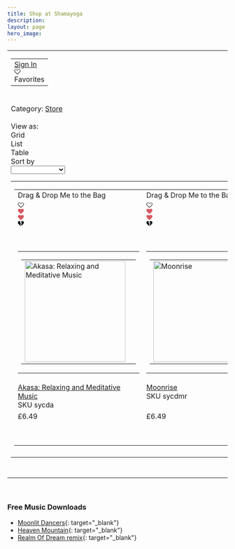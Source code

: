 ```yaml
---
title: Shop at Shamayoga
description:
layout: page
hero_image:
---
```


<div id="my-store-4767287" style="min-height: 400px;" class="ecwid"><div><style type="text/css">/* PB placeholder */.ecwid-pb-placeholder {opacity: 0;min-height: 400px;box-sizing: border-box;padding-top: 1px;}.ecwid-pb-placeholder > div {-webkit-box-sizing: border-box;box-sizing: border-box;}.ecwid-pb-placeholder--light,.ecwid-pb-placeholder--dark {opacity: 1;}.ecwid-pb-placeholder__grid {height: 280px;width: 100%;max-width: 786px;text-align: center;margin: 35px auto 50px;overflow: hidden;transition: opacity .15s ease-in-out;}.ecwid-pb-placeholder__grid-cell {display: inline-block;height: 280px;line-height: 280px;white-space: nowrap;min-width: 342px;}.ecwid-pb-placeholder__grid-cell:nth-child(1),.ecwid-pb-placeholder__grid-cell:nth-child(3) {width: 222px;min-width: 222px;}.ecwid-pb-placeholder__product {width: 222px;height: 222px;margin: 0 auto;padding: 0;}.ecwid-pb-placeholder__title {margin: 12px auto;padding: 0;max-width: 222px;}.ecwid-pb-placeholder__title > div {height: 7px;margin: 12px auto;padding: 0;}.ecwid-pb-placeholder__title > div:nth-child(3) {max-width: 100px; }/* PB placeholder light */.ecwid-pb-placeholder--light .ecwid-pb-placeholder__grid-cell .ecwid-pb-placeholder__product,.ecwid-pb-placeholder--light .ecwid-pb-placeholder__grid-cell .ecwid-pb-placeholder__title > div {background-color: rgba(0,0,0,.03);}.ecwid-pb-placeholder--light.ecwid-pb-placeholder--animate .ecwid-pb-placeholder__grid-cell:nth-child(1) .ecwid-pb-placeholder__product {-webkit-animation: pb-flash-light 800ms ease-out 0ms infinite;animation: pb-flash-light 800ms ease-in-out 0ms infinite;}.ecwid-pb-placeholder--light.ecwid-pb-placeholder--animate .ecwid-pb-placeholder__grid-cell:nth-child(1) .ecwid-pb-placeholder__title > div {-webkit-animation: pb-flash-light 800ms ease-out 83ms infinite;animation: pb-flash-light 800ms ease-in-out 83ms infinite;}.ecwid-pb-placeholder--light.ecwid-pb-placeholder--animate .ecwid-pb-placeholder__grid-cell:nth-child(2) .ecwid-pb-placeholder__product {-webkit-animation: pb-flash-light 800ms ease-out 167ms infinite;animation: pb-flash-light 800ms ease-in-out 167ms infinite;}.ecwid-pb-placeholder--light.ecwid-pb-placeholder--animate .ecwid-pb-placeholder__grid-cell:nth-child(2) .ecwid-pb-placeholder__title > div {-webkit-animation: pb-flash-light 800ms ease-out 250ms infinite;animation: pb-flash-light 800ms ease-in-out 250ms infinite;}.ecwid-pb-placeholder--light.ecwid-pb-placeholder--animate .ecwid-pb-placeholder__grid-cell:nth-child(3) .ecwid-pb-placeholder__product {-webkit-animation: pb-flash-light 800ms ease-out 333ms infinite;animation: pb-flash-light 800ms ease-in-out 333ms infinite;}.ecwid-pb-placeholder--light.ecwid-pb-placeholder--animate .ecwid-pb-placeholder__grid-cell:nth-child(3) .ecwid-pb-placeholder__title > div {-webkit-animation: pb-flash-light 800ms ease-out 416ms infinite;animation: pb-flash-light 800ms ease-in-out 416ms infinite;}/* PB placehoder dark */.ecwid-pb-placeholder--dark .ecwid-pb-placeholder__grid-cell .ecwid-pb-placeholder__product,.ecwid-pb-placeholder--dark .ecwid-pb-placeholder__grid-cell .ecwid-pb-placeholder__title > div {background-color: rgba(255,255,255,.1);}.ecwid-pb-placeholder--dark.ecwid-pb-placeholder--animate .ecwid-pb-placeholder__grid-cell:nth-child(1) .ecwid-pb-placeholder__product {-webkit-animation: pb-flash-dark 800ms ease-out 0ms infinite;animation: pb-flash-dark 800ms ease-in-out 0ms infinite;}.ecwid-pb-placeholder--dark.ecwid-pb-placeholder--animate .ecwid-pb-placeholder__grid-cell:nth-child(1) .ecwid-pb-placeholder__title > div {-webkit-animation: pb-flash-dark 800ms ease-out 83ms infinite;animation: pb-flash-dark 800ms ease-in-out 83ms infinite;}.ecwid-pb-placeholder--dark.ecwid-pb-placeholder--animate .ecwid-pb-placeholder__grid-cell:nth-child(2) .ecwid-pb-placeholder__product {-webkit-animation: pb-flash-dark 800ms ease-out 167ms infinite;animation: pb-flash-dark 800ms ease-in-out 167ms infinite;}.ecwid-pb-placeholder--dark.ecwid-pb-placeholder--animate .ecwid-pb-placeholder__grid-cell:nth-child(2) .ecwid-pb-placeholder__title > div {-webkit-animation: pb-flash-dark 800ms ease-out 250ms infinite;animation: pb-flash-dark 800ms ease-in-out 250ms infinite;}.ecwid-pb-placeholder--dark.ecwid-pb-placeholder--animate .ecwid-pb-placeholder__grid-cell:nth-child(3) .ecwid-pb-placeholder__product {-webkit-animation: pb-flash-dark 800ms ease-out 333ms infinite;animation: pb-flash-dark 800ms ease-in-out 333ms infinite;}.ecwid-pb-placeholder--dark.ecwid-pb-placeholder--animate .ecwid-pb-placeholder__grid-cell:nth-child(3) .ecwid-pb-placeholder__title > div {-webkit-animation: pb-flash-dark 800ms ease-out 416ms infinite;animation: pb-flash-dark 800ms ease-in-out 416ms infinite;}@-webkit-keyframes pb-flash-light {0% { background-color: rgba(0,0,0,.03); }30% { background-color: rgba(0,0,0,.047); }100% { background-color: rgba(0,0,0,.03); }}@keyframes pb-flash-light {0% { background-color: rgba(0,0,0,.03); }30% { background-color: rgba(0,0,0,.047); }100% { background-color: rgba(0,0,0,.03); }}@-webkit-keyframes pb-flash-dark {0% { background-color: rgba(255,255,255,.06); }30% { background-color: rgba(255,255,255,.1); }100% { background-color: rgba(255,255,255,.1); }}@keyframes pb-flash-dark {0% { background-color: rgba(255,255,255,.06); }30% { background-color: rgba(255,255,255,.1); }100% { background-color: rgba(255,255,255,.06); }}</style></div><div lang="en" class="ecwid-lte-768px ec-size ec-size--xxs ec-size--xs ec-size--s ecwid-no-touch ecwid-supports-cssanimations ecwid-iframe ecwid-responsive ecwid-no-dragndrop"><a class="gwt-Anchor" name="anchor561" style="width: 0px; height: 0px; position: absolute; display: block;"></a><div><div class="ecwid-productBrowser ecwid-productBrowser-CategoryPage ecwid-productBrowser-CategoryPage-0"><div style="width: 100%;"><table cellspacing="0" cellpadding="0" class="ecwid-productBrowser-innerTable" style="width: 100%;"><tbody><tr><td align="left" style="vertical-align: top;"><table class="ecwid-productBrowser-auth-mini ecwid-productBrowser-auth-mini-horizontal"><colgroup><col /></colgroup><tbody><tr style="vertical-align: middle;"><td width="100%"><div class="ecwid-productBrowser-auth"><div class="ecwid-ProductBrowser-auth-anonim"><a class="gwt-Anchor ecwid-productBrowser-auth-signInLink" href="javascript:;">Sign In</a><span class="gwt-InlineHTML ecwid-productBrowser-auth-separator">&nbsp; &nbsp;</span><div tabindex="0" class="ecwid-favorite-menu"><input type="text" tabindex="-1" aria-hidden="true" style="opacity: 0; height: 1px; width: 1px; z-index: -1; overflow: hidden; position: absolute;" /><div class="ecwid-favorite-menu-wrapper"><div class="ecwid-favorite-image"><svg xmlns="http://www.w3.org/2000/svg" width="14" height="14" viewbox="94.707 54.195 14 14" enable-background="new 94.707 54.195 14 14"><path d="M107.562 58.91c0 1.396-1.41 2.688-1.436 2.712l-4.42 4.26-4.43-4.268c-.016-.016-1.426-1.31-1.426-2.704 0-2.143 1.45-2.592 2.668-2.592 1.136 0 2.418 1.228 2.812 1.7.186.22.564.22.748 0 .396-.474 1.678-1.7 2.814-1.7 1.22 0 2.67.45 2.67 2.592zm.975 0c0-2.235-1.363-3.568-3.643-3.568-1.334 0-2.584 1.05-3.188 1.647-.604-.597-1.855-1.648-3.188-1.648-2.28 0-3.644 1.333-3.644 3.568 0 1.827 1.677 3.36 1.736 3.414l4.757 4.586c.092.094.215.14.336.14.123 0 .244-.046.336-.14l4.75-4.572c.07-.067 1.747-1.6 1.747-3.428z" /></svg></div><a class="ecwid-favorite-menu-item">Favorites</a></div></div></div></div></td></tr></tbody></table></td></tr><tr><td align="left" style="vertical-align: top;"><div><div><div class="ecwid-productBrowser-head" role="text" tabindex="0" aria-label="">&nbsp;</div><div class="ecwid-productBrowser-categoryPath" itemprop="category"><span class="ecwid-productBrowser-categoryPath-categoryLabel gwt-InlineLabel" role="text" tabindex="0">Category: </span><div class="ecwid-productBrowser-categoryPath-categoryLink ecwid-productBrowser-categoryPath-storeLink" style="display: inline;"><a href="#!/c/0/offset=0&amp;sort=normal">Store</a></div></div><div>&nbsp;</div><div class="ecwid-productBrowser-emptyCategoryDescription" aria-hidden="true" style="display: none;"><div class="gwt-HTML" role="text" tabindex="0">&nbsp;</div></div><table class="ecwid-productBrowser-subcategories-mainTable" cellpadding="0" cellspacing="0" aria-hidden="true" style="display: none;"><colgroup><col /><col /><col /><col /><col /><col /></colgroup><tbody></tbody></table><div class="ecwid-productBrowser-category ecwid-enableDetailedTaxes"><div><div class="ecwid-results-topPanel"><div class="ecwid-results-topPanel-itemsCountLabel-cell" style="display: none;"><div class="ecwid-results-topPanel-itemsCountLabel">Showing 1-2 of 2 results</div></div><div class="ecwid-results-topPanel-controlsPanel"><div class="ecwid-results-topPanel-viewAsPanel"><div class="gwt-Label" role="text" tabindex="0">View as:</div><div class="ecwid-results-topPanel-viewAsPanel-current" role="link" tabindex="0">Grid</div><div class="ecwid-results-topPanel-viewAsPanel-link" role="link" tabindex="0">List</div><div class="ecwid-results-topPanel-viewAsPanel-link" role="link" tabindex="0">Table</div></div><div class="ecwid-results-topPanel-sortByPanel"><div class="gwt-Label" role="text" tabindex="0">Sort by</div><select class="gwt-ListBox"><option value="normal"></option><option value="addedTimeDesc">Date added</option><option value="priceAsc">Price: low to high</option><option value="priceDesc">Price: high to low</option><option value="nameAsc">Name: A to Z</option><option value="nameDesc">Name: Z to A</option></select></div></div></div><table cellpadding="0" cellspacing="0" class="ecwid-ProductsList-content" style="width: 100%;"><colgroup><col /></colgroup><tbody><tr><td><div class="ecwid-productBrowser-productsGrid"><table cellspacing="0" cellpadding="0" class="ecwid-productBrowser-productsGrid-mainTable ecwid-productBrowser-productsGrid-v2"><tr><td class="ecwid-productBrowser-productsGrid-label" style="width: 50%;"><div class="ecwid-productBrowser-productDragLabel ecwid-productBrowser-productDragLabel-invisible">Drag &amp; Drop Me to the Bag</div></td><td class="ecwid-productBrowser-productsGrid-label" style="width: 50%;"><div class="ecwid-productBrowser-productDragLabel ecwid-productBrowser-productDragLabel-invisible">Drag &amp; Drop Me to the Bag</div></td></tr><tr><td class="ecwid-productBrowser-productsGrid-cell ecwid-productBrowser-productsGrid-cellTop ecwid-productBrowser-productsGrid-productInside ecwid-product-id-50646208" role="button" tabindex="0" aria-label="Akasa: Relaxing and Meditative Music" style="zoom: 1; vertical-align: middle; width: 50%;"><div style="width: 100%;"><div class="ecwid-productBrowser-productsGrid-productTopFragment" style="zoom: 1; cursor: pointer;"><div><div class="ecwid-favorite-view-focus-wrapper"><div class="ecwid-favorite-view"><div class="ecwid-favorites-image-wrapper"><div class="ecwid-favorite-image ecwid-favorite-enable-scaling ecwid-favorite-image-common ecwid-favorite-image-main ecwid-favorite-image-unselected"><svg xmlns="http://www.w3.org/2000/svg" width="14" height="14" viewbox="94.707 54.195 14 14" enable-background="new 94.707 54.195 14 14"><path d="M107.562 58.91c0 1.396-1.41 2.688-1.436 2.712l-4.42 4.26-4.43-4.268c-.016-.016-1.426-1.31-1.426-2.704 0-2.143 1.45-2.592 2.668-2.592 1.136 0 2.418 1.228 2.812 1.7.186.22.564.22.748 0 .396-.474 1.678-1.7 2.814-1.7 1.22 0 2.67.45 2.67 2.592zm.975 0c0-2.235-1.363-3.568-3.643-3.568-1.334 0-2.584 1.05-3.188 1.647-.604-.597-1.855-1.648-3.188-1.648-2.28 0-3.644 1.333-3.644 3.568 0 1.827 1.677 3.36 1.736 3.414l4.757 4.586c.092.094.215.14.336.14.123 0 .244-.046.336-.14l4.75-4.572c.07-.067 1.747-1.6 1.747-3.428z" /></svg></div><div class="ecwid-favorite-backed-image ecwid-favorite-image-common"><svg xmlns="http://www.w3.org/2000/svg" width="14" height="14" fill="#D85660" viewbox="94.707 54.195 14 14" enable-background="new 94.707 54.195 14 14"><path d="M101.706 67.05c.123 0 .244-.048.336-.138l4.75-4.574c.067-.066 1.743-1.602 1.743-3.43 0-2.233-1.363-3.566-3.644-3.566-1.332 0-2.58 1.052-3.185 1.646-.6-.592-1.852-1.646-3.185-1.646-2.28 0-3.643 1.334-3.643 3.567 0 1.827 1.678 3.358 1.736 3.41l4.756 4.59c.093.092.215.14.336.14z" /></svg></div><div class="ecwid-favorite-image-selection-decoration ecwid-favorite-image-common"><svg xmlns="http://www.w3.org/2000/svg" width="14" height="14" fill="#D85660" viewbox="94.707 54.195 14 14" enable-background="new 94.707 54.195 14 14"><path d="M101.706 67.05c.123 0 .244-.048.336-.138l4.75-4.574c.067-.066 1.743-1.602 1.743-3.43 0-2.233-1.363-3.566-3.644-3.566-1.332 0-2.58 1.052-3.185 1.646-.6-.592-1.852-1.646-3.185-1.646-2.28 0-3.643 1.334-3.643 3.567 0 1.827 1.678 3.358 1.736 3.41l4.756 4.59c.093.092.215.14.336.14z" /></svg></div><div class="ecwid-favorite-image-unselection-decoration ecwid-favorite-image-common"><svg xmlns="http://www.w3.org/2000/svg" width="14" height="14" viewbox="94.707 54.195 14 14" enable-background="new 94.707 54.195 14 14"><path d="M106.79 62.338l-3.84 3.697-.727-2.522 2.318-4.848-2.895.06.928-2.477c.64-.47 1.46-.906 2.32-.906 2.28 0 3.643 1.333 3.643 3.567 0 1.828-1.677 3.36-1.745 3.428zm-7.462-2.27l2.927-.123-1.707 3.325s.748 2.012 1.36 3.698c-.067.03-.13.08-.202.08-.122 0-.244-.045-.335-.137l-4.756-4.587c-.06-.055-1.736-1.586-1.736-3.415 0-2.234 1.364-3.567 3.643-3.567.725 0 1.42.313 2.003.69l-1.195 4.038z" /></svg></div><div class="ecwid-favorite-image-cover">&nbsp;</div></div><div class="ecwid-favorite-quantity-view ecwid-favorite-quantity-hide">&nbsp;</div></div></div><table cellpadding="0" cellspacing="0" style="width: 100%;"><colgroup><col /></colgroup><tbody><tr><td align="center"><table class="ecwid-productBrowser-productsGrid-productTopFragment-inner" cellpadding="0" cellspacing="0"><colgroup><col /><col /></colgroup><tbody><tr><td style="vertical-align: top;"><div class="ecwid-img ecwid-imgLoaded"><a tabindex="-1" href="#!/Akasa-Relaxing-and-Meditative-Music/p/50646208/category=0"><img src="https://s3.amazonaws.com/images.ecwid.com/images/4767287/468518144.jpg" width="230" height="230" srcset="https://s3.amazonaws.com/images.ecwid.com/images/4767287/468518144.jpg 1x, https://s3.amazonaws.com/images.ecwid.com/images/4767287/468518156.jpg 2x" title="Akasa: Relaxing and Meditative Music" alt="Akasa: Relaxing and Meditative Music" style="width: 230px; max-width: 230px; height: 230px; border-style: none; text-decoration: none; cursor: pointer;" /></a></div></td><td style="vertical-align: top;"><div style="position: relative; width: 0px; height: 0px;"><div class="gwt-HTML"><div class="ecwid-productBrowser-productsGrid-inTheBagTick">&nbsp;</div></div></div></td></tr></tbody></table></td></tr></tbody></table></div></div></div></td><td class="ecwid-productBrowser-productsGrid-cell ecwid-productBrowser-productsGrid-cellTop ecwid-productBrowser-productsGrid-productInside ecwid-product-id-50646210" role="button" tabindex="0" aria-label="Moonrise" style="zoom: 1; vertical-align: middle; width: 50%;"><div style="width: 100%;"><div class="ecwid-productBrowser-productsGrid-productTopFragment" style="zoom: 1; cursor: pointer;"><div><div class="ecwid-favorite-view-focus-wrapper"><div class="ecwid-favorite-view"><div class="ecwid-favorites-image-wrapper"><div class="ecwid-favorite-image ecwid-favorite-enable-scaling ecwid-favorite-image-common ecwid-favorite-image-main ecwid-favorite-image-unselected"><svg xmlns="http://www.w3.org/2000/svg" width="14" height="14" viewbox="94.707 54.195 14 14" enable-background="new 94.707 54.195 14 14"><path d="M107.562 58.91c0 1.396-1.41 2.688-1.436 2.712l-4.42 4.26-4.43-4.268c-.016-.016-1.426-1.31-1.426-2.704 0-2.143 1.45-2.592 2.668-2.592 1.136 0 2.418 1.228 2.812 1.7.186.22.564.22.748 0 .396-.474 1.678-1.7 2.814-1.7 1.22 0 2.67.45 2.67 2.592zm.975 0c0-2.235-1.363-3.568-3.643-3.568-1.334 0-2.584 1.05-3.188 1.647-.604-.597-1.855-1.648-3.188-1.648-2.28 0-3.644 1.333-3.644 3.568 0 1.827 1.677 3.36 1.736 3.414l4.757 4.586c.092.094.215.14.336.14.123 0 .244-.046.336-.14l4.75-4.572c.07-.067 1.747-1.6 1.747-3.428z" /></svg></div><div class="ecwid-favorite-backed-image ecwid-favorite-image-common"><svg xmlns="http://www.w3.org/2000/svg" width="14" height="14" fill="#D85660" viewbox="94.707 54.195 14 14" enable-background="new 94.707 54.195 14 14"><path d="M101.706 67.05c.123 0 .244-.048.336-.138l4.75-4.574c.067-.066 1.743-1.602 1.743-3.43 0-2.233-1.363-3.566-3.644-3.566-1.332 0-2.58 1.052-3.185 1.646-.6-.592-1.852-1.646-3.185-1.646-2.28 0-3.643 1.334-3.643 3.567 0 1.827 1.678 3.358 1.736 3.41l4.756 4.59c.093.092.215.14.336.14z" /></svg></div><div class="ecwid-favorite-image-selection-decoration ecwid-favorite-image-common"><svg xmlns="http://www.w3.org/2000/svg" width="14" height="14" fill="#D85660" viewbox="94.707 54.195 14 14" enable-background="new 94.707 54.195 14 14"><path d="M101.706 67.05c.123 0 .244-.048.336-.138l4.75-4.574c.067-.066 1.743-1.602 1.743-3.43 0-2.233-1.363-3.566-3.644-3.566-1.332 0-2.58 1.052-3.185 1.646-.6-.592-1.852-1.646-3.185-1.646-2.28 0-3.643 1.334-3.643 3.567 0 1.827 1.678 3.358 1.736 3.41l4.756 4.59c.093.092.215.14.336.14z" /></svg></div><div class="ecwid-favorite-image-unselection-decoration ecwid-favorite-image-common"><svg xmlns="http://www.w3.org/2000/svg" width="14" height="14" viewbox="94.707 54.195 14 14" enable-background="new 94.707 54.195 14 14"><path d="M106.79 62.338l-3.84 3.697-.727-2.522 2.318-4.848-2.895.06.928-2.477c.64-.47 1.46-.906 2.32-.906 2.28 0 3.643 1.333 3.643 3.567 0 1.828-1.677 3.36-1.745 3.428zm-7.462-2.27l2.927-.123-1.707 3.325s.748 2.012 1.36 3.698c-.067.03-.13.08-.202.08-.122 0-.244-.045-.335-.137l-4.756-4.587c-.06-.055-1.736-1.586-1.736-3.415 0-2.234 1.364-3.567 3.643-3.567.725 0 1.42.313 2.003.69l-1.195 4.038z" /></svg></div><div class="ecwid-favorite-image-cover">&nbsp;</div></div><div class="ecwid-favorite-quantity-view ecwid-favorite-quantity-hide">&nbsp;</div></div></div><table cellpadding="0" cellspacing="0" style="width: 100%;"><colgroup><col /></colgroup><tbody><tr><td align="center"><table class="ecwid-productBrowser-productsGrid-productTopFragment-inner" cellpadding="0" cellspacing="0"><colgroup><col /><col /></colgroup><tbody><tr><td style="vertical-align: top;"><div class="ecwid-img ecwid-imgLoaded"><a tabindex="-1" href="#!/Moonrise/p/50646210/category=0"><img src="https://s3.amazonaws.com/images.ecwid.com/images/4767287/468518136.jpg" width="230" height="230" srcset="https://s3.amazonaws.com/images.ecwid.com/images/4767287/468518136.jpg 1x, https://s3.amazonaws.com/images.ecwid.com/images/4767287/468518148.jpg 2x" title="Moonrise" alt="Moonrise" style="width: 230px; max-width: 230px; height: 230px; border-style: none; text-decoration: none; cursor: pointer;" /></a></div></td><td style="vertical-align: top;"><div style="position: relative; width: 0px; height: 0px;"><div class="gwt-HTML"><div class="ecwid-productBrowser-productsGrid-inTheBagTick">&nbsp;</div></div></div></td></tr></tbody></table></td></tr></tbody></table></div></div></div></td></tr><tr><td class="ecwid-productBrowser-productsGrid-cell ecwid-productBrowser-productsGrid-cellMiddle ecwid-productBrowser-productsGrid-productInside ecwid-product-id-50646208" style="zoom: 1; vertical-align: top; width: 50%;"><div class="ecwid-productBrowser-productsGrid-productMiddleFragment" style="zoom: 1; cursor: pointer;"><div><div class="ecwid-productBrowser-productNameLink ecwid-singleLine"><a tabindex="-1" href="#!/Akasa-Relaxing-and-Meditative-Music/p/50646208/category=0" style="width: 296px;">Akasa: Relaxing and Meditative Music</a></div><div class="gwt-HTML"><div class="ecwid-productBrowser-sku">SKU sycda</div></div></div></div></td><td class="ecwid-productBrowser-productsGrid-cell ecwid-productBrowser-productsGrid-cellMiddle ecwid-productBrowser-productsGrid-productInside ecwid-product-id-50646210" style="zoom: 1; vertical-align: top; width: 50%;"><div class="ecwid-productBrowser-productsGrid-productMiddleFragment" style="zoom: 1; cursor: pointer;"><div><div class="ecwid-productBrowser-productNameLink ecwid-singleLine"><a tabindex="-1" href="#!/Moonrise/p/50646210/category=0" style="width: 76px;">Moonrise</a></div><div class="gwt-HTML"><div class="ecwid-productBrowser-sku">SKU sycdmr</div></div></div></div></td></tr><tr><td class="ecwid-productBrowser-productsGrid-cell ecwid-productBrowser-productsGrid-cellMiddle ecwid-productBrowser-productsGrid-productInside ecwid-product-id-50646208" style="zoom: 1; vertical-align: top; width: 50%;"><div class="ecwid-productBrowser-productsGrid-productCostFragment" style="zoom: 1; cursor: pointer;"><div><div class="ecwid-productBrowser-price notranslate"><span class="ecwid-productBrowser-price-value notranslate">&pound;6.49</span></div></div></div></td><td class="ecwid-productBrowser-productsGrid-cell ecwid-productBrowser-productsGrid-cellMiddle ecwid-productBrowser-productsGrid-productInside ecwid-product-id-50646210" style="zoom: 1; vertical-align: top; width: 50%;"><div class="ecwid-productBrowser-productsGrid-productCostFragment" style="zoom: 1; cursor: pointer;"><div><div class="ecwid-productBrowser-price notranslate"><span class="ecwid-productBrowser-price-value notranslate">&pound;6.49</span></div></div></div></td></tr><tr><td class="ecwid-productBrowser-productsGrid-cell ecwid-productBrowser-productsGrid-cellBottom ecwid-productBrowser-productsGrid-productInside ecwid-product-id-50646208" style="zoom: 1; vertical-align: middle; width: 50%;"><div class="ecwid-productBrowser-productsGrid-productBottomFragment" style="zoom: 1; cursor: pointer;"><div>&nbsp;</div></div></td><td class="ecwid-productBrowser-productsGrid-cell ecwid-productBrowser-productsGrid-cellBottom ecwid-productBrowser-productsGrid-productInside ecwid-product-id-50646210" style="zoom: 1; vertical-align: middle; width: 50%;"><div class="ecwid-productBrowser-productsGrid-productBottomFragment" style="zoom: 1; cursor: pointer;"><div>&nbsp;</div></div></td></tr><tr><td>&nbsp;</td><td>&nbsp;</td></tr></table></div></td></tr><tr><td><table cellpadding="0" cellspacing="0" aria-hidden="true" style="width: 100%; display: none;"><colgroup><col /></colgroup><tbody><tr><td align="center"><div class="ecwid-pager ecwid-pager-hasTopSeparator"><a class="ecwid-poweredBy" href="http://www.ecwid.com?utm_source=4767287&amp;utm_medium=powered-by-link&amp;utm_campaign=Ecwid%20stores" target="_blank">Powered by Ecwid</a><span class="ecwid-pager-link ecwid-pager-link-disabled ecwid-pager-prev-label" style="visibility: hidden; display: none;">&laquo; <span>Previous</span></span><span class="gwt-InlineLabel" style="visibility: hidden;"> | </span><span class="gwt-InlineLabel">Page: </span><span class="ecwid-pager-link ecwid-pager-link-disabled"><span>1</span></span><span class="gwt-InlineLabel" style="visibility: hidden;"> | </span><span class="ecwid-pager-link ecwid-pager-link-disabled ecwid-pager-next-label" style="visibility: hidden; display: none;"><span>Next</span> &raquo;</span></div></td></tr></tbody></table></td></tr></tbody></table></div></div><div>&nbsp;</div></div></div></td></tr><tr><td align="left" style="vertical-align: top;"><div aria-hidden="true" style="display: none;">&nbsp;</div></td></tr></tbody></table></div><div aria-hidden="true" style="display: none;"><div><div>&nbsp;</div><div>&nbsp;</div></div></div><div>&nbsp;</div></div></div></div></div>

<div><script type="text/javascript" src="https://app.ecwid.com/script.js?4767287&amp;data_platform=code&amp;data_date=2015-06-05" charset="utf-8"></script><script type="text/javascript"> xProductBrowser("categoriesPerRow=3","views=grid(3,3) list(10) table(20)","categoryView=grid","searchView=list","id=my-store-4767287");</script></div>

### Free Music Downloads

* [Moonlit Dancers](https://files.shamayoga.org.uk/music/05-The-moonlit-dancers.mp3){: target="_blank"}
* [Heaven Mountain](https://files.shamayoga.org.uk/music/06-heaven-mountain.mp3){: target="_blank"}
* [Realm Of Dream remix](https://files.shamayoga.org.uk/music/07-Realm-of-Dream-remix.mp3){: target="_blank"}